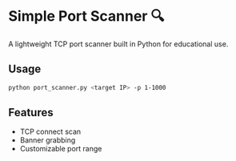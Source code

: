 # Simple Port Scanner 🔍

A lightweight TCP port scanner built in Python for educational use.

## Usage

```bash
python port_scanner.py <target IP> -p 1-1000
```

## Features
- TCP connect scan
- Banner grabbing
- Customizable port range

